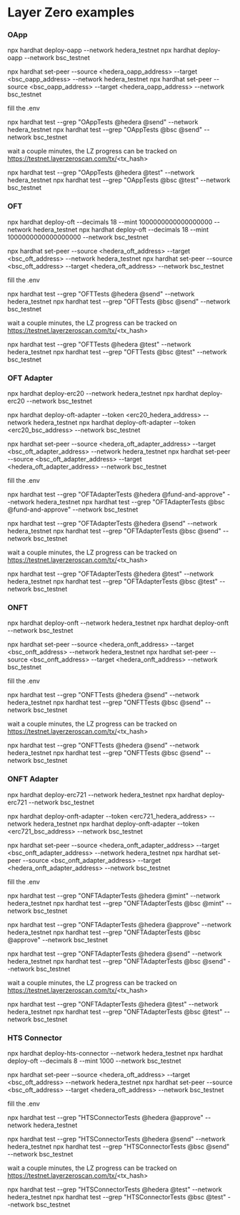 # Layer Zero examples

### OApp

npx hardhat deploy-oapp --network hedera_testnet
npx hardhat deploy-oapp --network bsc_testnet

npx hardhat set-peer --source <hedera_oapp_address> --target <bsc_oapp_address> --network hedera_testnet
npx hardhat set-peer --source <bsc_oapp_address> --target <hedera_oapp_address> --network bsc_testnet

fill the .env

npx hardhat test --grep "OAppTests @hedera @send" --network hedera_testnet
npx hardhat test --grep "OAppTests @bsc @send" --network bsc_testnet

wait a couple minutes, the LZ progress can be tracked on https://testnet.layerzeroscan.com/tx/<tx_hash>

npx hardhat test --grep "OAppTests @hedera @test" --network hedera_testnet
npx hardhat test --grep "OAppTests @bsc @test" --network bsc_testnet


### OFT

npx hardhat deploy-oft --decimals 18 --mint 1000000000000000000 --network hedera_testnet
npx hardhat deploy-oft --decimals 18 --mint 1000000000000000000 --network bsc_testnet

npx hardhat set-peer --source <hedera_oft_address> --target <bsc_oft_address> --network hedera_testnet
npx hardhat set-peer --source <bsc_oft_address> --target <hedera_oft_address> --network bsc_testnet

fill the .env

npx hardhat test --grep "OFTTests @hedera @send" --network hedera_testnet
npx hardhat test --grep "OFTTests @bsc @send" --network bsc_testnet

wait a couple minutes, the LZ progress can be tracked on https://testnet.layerzeroscan.com/tx/<tx_hash>

npx hardhat test --grep "OFTTests @hedera @test" --network hedera_testnet
npx hardhat test --grep "OFTTests @bsc @test" --network bsc_testnet

### OFT Adapter

npx hardhat deploy-erc20 --network hedera_testnet
npx hardhat deploy-erc20 --network bsc_testnet

npx hardhat deploy-oft-adapter --token <erc20_hedera_address> --network hedera_testnet
npx hardhat deploy-oft-adapter --token <erc20_bsc_address> --network bsc_testnet

npx hardhat set-peer --source <hedera_oft_adapter_address> --target <bsc_oft_adapter_address> --network hedera_testnet
npx hardhat set-peer --source <bsc_oft_adapter_address> --target <hedera_oft_adapter_address> --network bsc_testnet

fill the .env

npx hardhat test --grep "OFTAdapterTests @hedera @fund-and-approve" --network hedera_testnet
npx hardhat test --grep "OFTAdapterTests @bsc @fund-and-approve" --network bsc_testnet

npx hardhat test --grep "OFTAdapterTests @hedera @send" --network hedera_testnet
npx hardhat test --grep "OFTAdapterTests @bsc @send" --network bsc_testnet

wait a couple minutes, the LZ progress can be tracked on https://testnet.layerzeroscan.com/tx/<tx_hash>

npx hardhat test --grep "OFTAdapterTests @hedera @test" --network hedera_testnet
npx hardhat test --grep "OFTAdapterTests @bsc @test" --network bsc_testnet

### ONFT

npx hardhat deploy-onft --network hedera_testnet
npx hardhat deploy-onft --network bsc_testnet

npx hardhat set-peer --source <hedera_onft_address> --target <bsc_onft_address> --network hedera_testnet
npx hardhat set-peer --source <bsc_onft_address> --target <hedera_onft_address> --network bsc_testnet

fill the .env

npx hardhat test --grep "ONFTTests @hedera @send" --network hedera_testnet
npx hardhat test --grep "ONFTTests @bsc @send" --network bsc_testnet

wait a couple minutes, the LZ progress can be tracked on https://testnet.layerzeroscan.com/tx/<tx_hash>

npx hardhat test --grep "ONFTTests @hedera @send" --network hedera_testnet
npx hardhat test --grep "ONFTTests @bsc @send" --network bsc_testnet

### ONFT Adapter

npx hardhat deploy-erc721 --network hedera_testnet
npx hardhat deploy-erc721 --network bsc_testnet

npx hardhat deploy-onft-adapter --token <erc721_hedera_address> --network hedera_testnet
npx hardhat deploy-onft-adapter --token <erc721_bsc_address> --network bsc_testnet

npx hardhat set-peer --source <hedera_onft_adapter_address> --target <bsc_onft_adapter_address> --network hedera_testnet
npx hardhat set-peer --source <bsc_onft_adapter_address> --target <hedera_onft_adapter_address> --network bsc_testnet

fill the .env

npx hardhat test --grep "ONFTAdapterTests @hedera @mint" --network hedera_testnet
npx hardhat test --grep "ONFTAdapterTests @bsc @mint" --network bsc_testnet

npx hardhat test --grep "ONFTAdapterTests @hedera @approve" --network hedera_testnet
npx hardhat test --grep "ONFTAdapterTests @bsc @approve" --network bsc_testnet

npx hardhat test --grep "ONFTAdapterTests @hedera @send" --network hedera_testnet
npx hardhat test --grep "ONFTAdapterTests @bsc @send" --network bsc_testnet

wait a couple minutes, the LZ progress can be tracked on https://testnet.layerzeroscan.com/tx/<tx_hash>

npx hardhat test --grep "ONFTAdapterTests @hedera @test" --network hedera_testnet
npx hardhat test --grep "ONFTAdapterTests @bsc @test" --network bsc_testnet

### HTS Connector

npx hardhat deploy-hts-connector --network hedera_testnet
npx hardhat deploy-oft --decimals 8 --mint 1000 --network bsc_testnet

npx hardhat set-peer --source <hedera_oft_address> --target <bsc_oft_address> --network hedera_testnet
npx hardhat set-peer --source <bsc_oft_address> --target <hedera_oft_address> --network bsc_testnet

fill the .env

npx hardhat test --grep "HTSConnectorTests @hedera @approve" --network hedera_testnet

npx hardhat test --grep "HTSConnectorTests @hedera @send" --network hedera_testnet
npx hardhat test --grep "HTSConnectorTests @bsc @send" --network bsc_testnet

wait a couple minutes, the LZ progress can be tracked on https://testnet.layerzeroscan.com/tx/<tx_hash>

npx hardhat test --grep "HTSConnectorTests @hedera @test" --network hedera_testnet
npx hardhat test --grep "HTSConnectorTests @bsc @test" --network bsc_testnet
